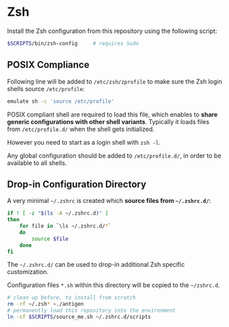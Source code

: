 # Zsh

Install the Zsh configuration from this repository using the following script:

```bash
$SCRIPTS/bin/zsh-config     # requires Sudo
```

## POSIX Compliance

Following line will be added to `/etc/zsh/zprofile` to make sure the Zsh login
shells source `/etc/profile`:

```bash
emulate sh -c 'source /etc/profile'
```

POSIX compliant shell are required to load this file, which enables to **share
generic configurations with other shell variants**. Typically it loads files
from `/etc/profile.d/` when the shell gets initialized.

However you need to start as a login shell with `zsh -l`.

Any global configuration should be added to `/etc/profile.d/`, in order to be
available to all shells.

## Drop-in Configuration Directory

A very minimal `~/.zshrc` is created which **source files from `~/.zshrc.d/`**:

```bash
if ! [ -z "$(ls -A ~/.zshrc.d)" ]
then
	for file in `\ls ~/.zshrc.d/*`
	do
  		source $file
	done
fi
```

The `~/.zshrc.d/` can be used to drop-in additional Zsh specific customization.

Configuration files `*.sh` within this directory will be copied to the
`~/zshrc.d`.

```bash
# clean up before, to install from scratch
rm -rf ~/.zsh* ~./antigen
# permanently load this repository into the environment
ln -sf $SCRIPTS/source_me.sh ~/.zshrc.d/scripts
```


